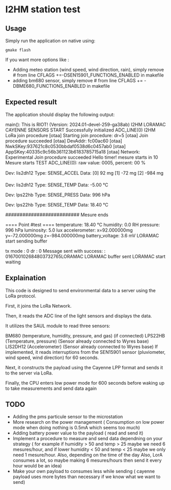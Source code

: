 I2HM station test
================

Usage
-----

Simply run the application on native using:

    gmake flash

If you want more options like : 
- Adding meteo station (wind speed, wind direction, rain), simply remove # from line CFLAGS +=-DSEN15901_FUNCTIONS_ENABLED in makefile 
- adding bm680 sensor, simply remove # from line CFLAGS += -DBME680_FUNCTIONS_ENABLED in makefile 

Expected result
---------------

The application should display the following output:

main(): This is RIOT! (Version: 2024.01-devel-259-ga38ab)
I2HM LORAMAC CAYENNE SENSORS START
Successfully initialized ADC_LINE(0) 
I2HM LoRa join procedure 
[otaa] Starting join procedure: dr=5
[otaa] Join procedure succeeded 
[otaa] DevAddr: fc00ac60
[otaa] NwkSKey:937621c8c0530bbdaf0538d6c0457ab0
[otaa] AppSKey:40335c9c56b361123b6183785715a18
[otaa] Network: Experimental
Join procedure succeeded
Hello timer!
mesure starts in 10
Mesure starts TEST
ADC_LINE(0): raw value: 0005, percent: 00 % 


Dev: lis2dh12	Type: SENSE_ACCEL
Data:	[0]          92 mg
	    [1]         -72 mg
	    [2]        -984 mg

Dev: lis2dh12	Type: SENSE_TEMP
Data:	          -5.00 °C

Dev: lps22hb	Type: SENSE_PRESS
Data:	            996 hPa

Dev: lps22hb	Type: SENSE_TEMP
Data:	          18.40 °C

##########################
Mesure ends

==== Point #test ====
 temperature:     18.40 °C
 humidity:        0.0 RH
 pressure:        996 hPa
 luminosity:      5.0 lux
 accelerometer:        x=92.000000mg y=-72.000000mg z=-984.000000mg
 battery_voltage: 3.6 mV
LORAMAC start sending buffer 

tx mode : 0
dr : 0
Message sent with success: : 016700102684803732765LORAMAC 
LORAMAC buffer sent
LORAMAC start waiting


Explaination
-------------
This code is designed to send environmental data to a server using the LoRa protocol.

First, it joins the LoRa Network.

Then, it reads the ADC line of the light sensors and displays the data.

It utilizes the SAUL module to read three sensors:

BM680 (temperature, humidity, pressure, and gas) (if connected)
LPS22HB (Temperature, pressure) (Sensor already connected to Wyres base)
LIS2DH12 (Accelerometer) (Sensor already connected to Wyres base)
If implemented, it reads interruptions from the SEN15901 sensor (pluviometer, wind speed, wind direction) for 60 seconds.

Next, it constructs the payload using the Cayenne LPP format and sends it to the server via LoRa.

Finally, the CPU enters low power mode for 600 seconds before waking up to take measurements and send data again


TODO
-------------

- Adding the pms particule sensor to the microstation 
- More research on the power management ( Consumption on low power mode when doing nothing is 0.5mA which seems too much)
- Adding battery power value to the payload ( read and send it)
- Implement a procedure to measure and send data dependning on your strategy ( for example if humidity > 50 and temp > 25 maybe we need 6 mesures/hour, and if lower humidity < 50 and temp < 25 maybe we only need 1 mesure/hour. 
Also, depending on the time of the day
Also, LorA consumes a lot, so maybe making 6 mesures/hours then send it every hour would be an idea)
- Make your own payload to consumes less while sending ( cayenne payload uses more bytes than necessary if we know what we want to send)